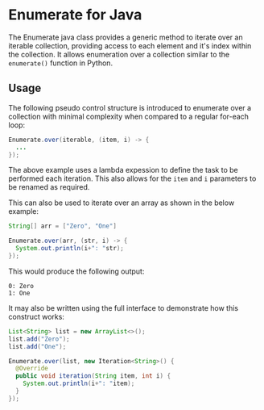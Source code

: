 # Enumerate for Java

The Enumerate java class provides a generic method to iterate over an iterable collection, providing access to each element and it's index within the collection. It allows enumeration over a collection similar to the `enumerate()` function in Python.

## Usage

The following pseudo control structure is introduced to enumerate over a collection with minimal complexity when compared to a regular for-each loop:

```java 
Enumerate.over(iterable, (item, i) -> { 
  ... 
});
```

The above example uses a lambda expession to define the task to be performed each iteration.
This also allows for the `item` and `i` parameters to be renamed as required.

This can also be used to iterate over an array as shown in the below example:

```java
String[] arr = ["Zero", "One"]

Enumerate.over(arr, (str, i) -> { 
  System.out.println(i+": "str);
});
```
This would produce the following output:
```
0: Zero
1: One
```

It may also be written using the full interface to demonstrate how this construct works:
```java
List<String> list = new ArrayList<>();
list.add("Zero");
list.add("One");

Enumerate.over(list, new Iteration<String>() {
  @Override
  public void iteration(String item, int i) {
    System.out.println(i+": "item);
  }
});
```
